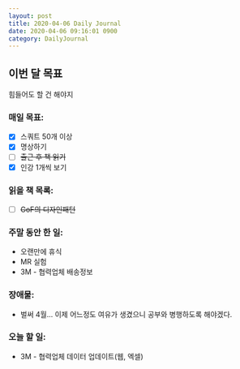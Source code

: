 ```yaml
---
layout: post
title: 2020-04-06 Daily Journal
date: 2020-04-06 09:16:01 0900
category: DailyJournal
---
```


## 이번 달 목표
힘들어도 할 건 해야지

### 매일 목표:
- [x] 스쿼트 50개 이상
- [x] 명상하기
- [ ] ~~출근 후 책 읽기~~
- [x] 인강 1개씩 보기

### 읽을 책 목록:
- [ ] ~~GoF의 디자인패턴~~

### 주말 동안 한 일:
* 오랜만에 휴식
* MR 실험
* 3M - 협력업체 배송정보

### 장애물:
* 벌써 4월... 이제 어느정도 여유가 생겼으니 공부와 병행하도록 해야겠다.

### 오늘 할 일:
* 3M - 협력업체 데이터 업데이트(웹, 엑셀)